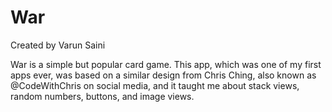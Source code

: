 # War

Created by Varun Saini

War is a simple but popular card game. This app, which was one of my first apps ever, was based on a similar design from Chris Ching, also known as @CodeWithChris on social media, and it taught me about stack views, random numbers, buttons, and image views.
